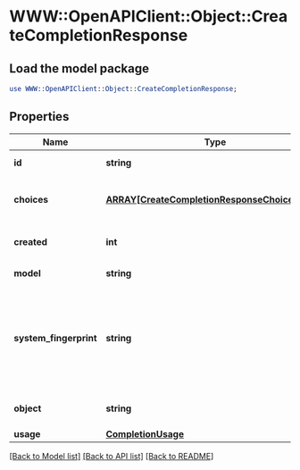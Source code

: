 # WWW::OpenAPIClient::Object::CreateCompletionResponse

## Load the model package
```perl
use WWW::OpenAPIClient::Object::CreateCompletionResponse;
```

## Properties
Name | Type | Description | Notes
------------ | ------------- | ------------- | -------------
**id** | **string** | A unique identifier for the completion. | 
**choices** | [**ARRAY[CreateCompletionResponseChoicesInner]**](CreateCompletionResponseChoicesInner.md) | The list of completion choices the model generated for the input prompt. | 
**created** | **int** | The Unix timestamp (in seconds) of when the completion was created. | 
**model** | **string** | The model used for completion. | 
**system_fingerprint** | **string** | This fingerprint represents the backend configuration that the model runs with.  Can be used in conjunction with the &#x60;seed&#x60; request parameter to understand when backend changes have been made that might impact determinism.  | [optional] 
**object** | **string** | The object type, which is always \&quot;text_completion\&quot; | 
**usage** | [**CompletionUsage**](CompletionUsage.md) |  | [optional] 

[[Back to Model list]](../README.md#documentation-for-models) [[Back to API list]](../README.md#documentation-for-api-endpoints) [[Back to README]](../README.md)


